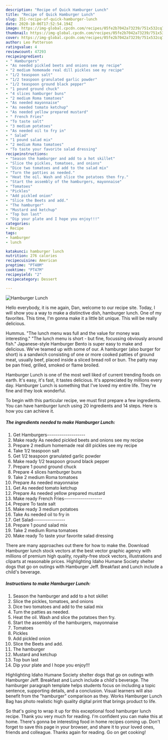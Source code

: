 ```yaml
---
description: "Recipe of Quick Hamburger Lunch"
title: "Recipe of Quick Hamburger Lunch"
slug: 351-recipe-of-quick-hamburger-lunch
date: 2020-10-06T17:52:54.194Z
image: https://img-global.cpcdn.com/recipes/05fe2b7042a73239/751x532cq70/hamburger-lunch-recipe-main-photo.jpg
thumbnail: https://img-global.cpcdn.com/recipes/05fe2b7042a73239/751x532cq70/hamburger-lunch-recipe-main-photo.jpg
cover: https://img-global.cpcdn.com/recipes/05fe2b7042a73239/751x532cq70/hamburger-lunch-recipe-main-photo.jpg
author: Leo Patterson
ratingvalue: 4
reviewcount: 47293
recipeingredient:
- " Hamburgers"
- "As needed pickled beets and onions see my recipe"
- "2 medium homemade real dill pickles see my recipe"
- "1/2 teaspoon salt"
- "1/2 teaspoon granulated garlic powder"
- "1/2 teaspoon ground black pepper"
- "1 pound ground chuck"
- "4 slices hamburger buns"
- "2 medium Roma tomatoes"
- "As needed mayonnaise"
- "As needed tomato ketchup"
- "As needed yellow prepared mustard"
- " French Fries"
- "To taste salt"
- "3 medium potatoes"
- "As needed oil to fry in"
- " Salad"
- "1 pound salad mix"
- "2 medium Roma tomatoes"
- "To taste your favorite salad dressing"
recipeinstructions:
- "Season the hamburger and add to a hot skillet"
- "Slice the pickles, tomatoes, and onions"
- "Dice two tomatoes and add to the salad mix"
- "Turn the patties as needed."
- "Heat the oil. Wash and slice the potatoes then fry."
- "Start the assembly of the hamburgers, mayonnaise"
- "Tomatoes"
- "Pickles"
- "Add pickled onion"
- "Slice the Beets and add."
- "The hamburger"
- "Mustard and ketchup"
- "Top bun last"
- "Dip your plate and I hope you enjoy!!!"
categories:
- Recipe
tags:
- hamburger
- lunch

katakunci: hamburger lunch 
nutrition: 276 calories
recipecuisine: American
preptime: "PT40M"
cooktime: "PT47M"
recipeyield: "2"
recipecategory: Dessert

---
```



![Hamburger Lunch](https://img-global.cpcdn.com/recipes/05fe2b7042a73239/751x532cq70/hamburger-lunch-recipe-main-photo.jpg)

Hello everybody, it is me again, Dan, welcome to our recipe site. Today, I will show you a way to make a distinctive dish, hamburger lunch. One of my favorites. This time, I'm gonna make it a little bit unique. This will be really delicious.

Hummus. &#34;The lunch menu was full and the value for money was interesting.&#34; &#34;The lunch menu is short - but fine, focussing obviously around fish.&#34; Japanese-style Hamburger Bento is super easy to make and delicious. We&#39;ve teamed up with some of our. A hamburger (also burger for short) is a sandwich consisting of one or more cooked patties of ground meat, usually beef, placed inside a sliced bread roll or bun. The patty may be pan fried, grilled, smoked or flame broiled.

Hamburger Lunch is one of the most well liked of current trending foods on earth. It's easy, it's fast, it tastes delicious. It's appreciated by millions every day. Hamburger Lunch is something that I've loved my entire life. They're fine and they look wonderful.


To begin with this particular recipe, we must first prepare a few ingredients. You can have hamburger lunch using 20 ingredients and 14 steps. Here is how you can achieve it.

<!--inarticleads1-->

##### The ingredients needed to make Hamburger Lunch:

1. Get  Hamburgers-------------------
1. Make ready As needed pickled beets and onions see my recipe
1. Prepare 2 medium homemade real dill pickles see my recipe
1. Take 1/2 teaspoon salt
1. Get 1/2 teaspoon granulated garlic powder
1. Make ready 1/2 teaspoon ground black pepper
1. Prepare 1 pound ground chuck
1. Prepare 4 slices hamburger buns
1. Take 2 medium Roma tomatoes
1. Prepare As needed mayonnaise
1. Get As needed tomato ketchup
1. Prepare As needed yellow prepared mustard
1. Make ready  French Fries-------------------
1. Prepare To taste salt
1. Make ready 3 medium potatoes
1. Take As needed oil to fry in
1. Get  Salad----------------
1. Prepare 1 pound salad mix
1. Take 2 medium Roma tomatoes
1. Make ready To taste your favorite salad dressing


There are many approaches out there for how to make the. Download Hamburger lunch stock vectors at the best vector graphic agency with millions of premium high quality, royalty-free stock vectors, illustrations and cliparts at reasonable prices. Highlighting Idaho Humane Society shelter dogs that go on outings with Hamburger Jeff. Breakfast and Lunch include a child&#39;s beverage. 

<!--inarticleads2-->

##### Instructions to make Hamburger Lunch:

1. Season the hamburger and add to a hot skillet
1. Slice the pickles, tomatoes, and onions
1. Dice two tomatoes and add to the salad mix
1. Turn the patties as needed.
1. Heat the oil. Wash and slice the potatoes then fry.
1. Start the assembly of the hamburgers, mayonnaise
1. Tomatoes
1. Pickles
1. Add pickled onion
1. Slice the Beets and add.
1. The hamburger
1. Mustard and ketchup
1. Top bun last
1. Dip your plate and I hope you enjoy!!!


Highlighting Idaho Humane Society shelter dogs that go on outings with Hamburger Jeff. Breakfast and Lunch include a child&#39;s beverage. The hamburger paragraph template helps students focus on including a topic sentence, supporting details, and a conclusion. Visual learners will also benefit from the &#34;hamburger&#34; comparison as they. Works Hamburger Lunch Bag has photo realistic high quality digital print that brings product to life. 

So that's going to wrap it up for this exceptional food hamburger lunch recipe. Thank you very much for reading. I'm confident you can make this at home. There's gonna be interesting food in home recipes coming up. Don't forget to save this page in your browser, and share it to your loved ones, friends and colleague. Thanks again for reading. Go on get cooking!
